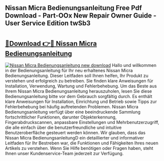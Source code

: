 ## Nissan Micra Bedienungsanleitung Free Pdf Download - Part-OOx New Repair Owner Guide - User Service Edition twSb3

# <h2><a href="http://df47ll.blite.top/?on=Nissan+Micra+Bedienungsanleitung">🔗Download 👉🔴 Nissan Micra Bedienungsanleitung</a></h2>

[![Nissan Micra Bedienungsanleitung new download](https://i.imgur.com/lujVjoI.png)](http://df47ll.blite.top/?on=Nissan+Micra+Bedienungsanleitung)
Hallo und willkommen in der Bedienungsanleitung für Ihr neu erhaltenes Nissan Micra Bedienungsanleitung. Dieser Leitfaden soll Ihnen helfen, Ihr Produkt zu verstehen und erfolgreich zu betreiben. Sie finden klare Anweisungen für Installation, Verwendung, Wartung und Fehlerbehebung. Um das Beste aus Ihrem Nissan Micra Bedienungsanleitung herauszuholen, lesen Sie diese Bedienungsanleitung bitte vor dem Gebrauch sorgfältig durch. Es enthält klare Anweisungen für Installation, Einrichtung und Betrieb sowie Tipps zur Fehlerbehebung bei häufig auftretenden Problemen. Nissan Micra Bedienungsanleitung verfügt über eine beeindruckende Sammlung fortschrittlicher Funktionen, darunter Objekterkennung, Fingerabdruckscannen, anpassbare Einstellungen und Mehrbenutzerzugriff, die alle einfach über die benutzerfreundliche und intuitive Benutzeroberfläche gesteuert werden können. Wir glauben, dass das Nissan Micra BedienungsanleitungD ein detaillierter und informativer Leitfaden für Ihr Bestreben war, die Funktionen und Fähigkeiten Ihres neuen Artikels zu verstehen. Wenn Sie Hilfe benötigen oder Fragen haben, steht Ihnen unser Kundenservice-Team jederzeit zur Verfügung.
